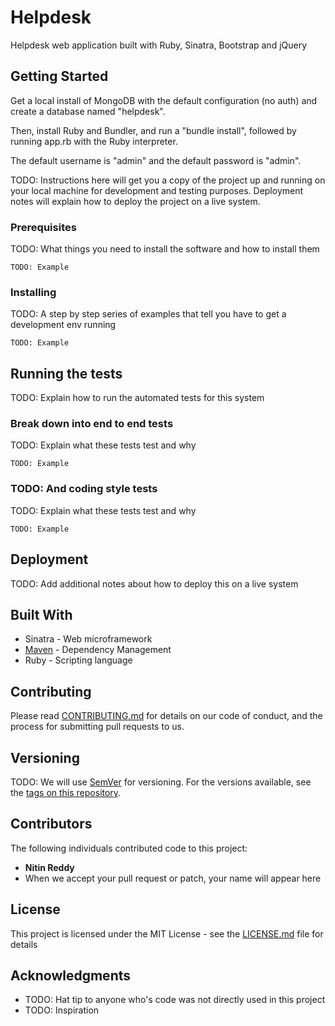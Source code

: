 # Helpdesk

Helpdesk web application built with Ruby, Sinatra, Bootstrap and jQuery

## Getting Started

Get a local install of MongoDB with the default configuration (no auth) and create a database named "helpdesk".

Then, install Ruby and Bundler, and run a "bundle install", followed by running app.rb with the Ruby interpreter.

The default username is "admin" and the default password is "admin".

TODO: Instructions here will get you a copy of the project up and running on your local machine for development and testing purposes. Deployment notes will explain how to deploy the project on a live system.

### Prerequisites

TODO: What things you need to install the software and how to install them

```
TODO: Example
```

### Installing

TODO: A step by step series of examples that tell you have to get a development env running

```
TODO: Example
```

## Running the tests

TODO: Explain how to run the automated tests for this system

### Break down into end to end tests

TODO: Explain what these tests test and why

```
TODO: Example
```

### TODO: And coding style tests

TODO: Explain what these tests test and why

```
TODO: Example
```

## Deployment

TODO: Add additional notes about how to deploy this on a live system

## Built With

* Sinatra - Web microframework
* [Maven](https://maven.apache.org/) - Dependency Management
* Ruby - Scripting language

## Contributing

Please read [CONTRIBUTING.md](https://github.com/redknitin/Helpdesk/blob/master/CONTRIBUTING.md) for details on our code of conduct, and the process for submitting pull requests to us.

## Versioning

TODO: We will use [SemVer](http://semver.org/) for versioning. For the versions available, see the [tags on this repository](https://github.com/your/project/tags). 

## Contributors

The following individuals contributed code to this project:

* **Nitin Reddy**
* When we accept your pull request or patch, your name will appear here 

## License

This project is licensed under the MIT License - see the [LICENSE.md](LICENSE.md) file for details

## Acknowledgments

* TODO: Hat tip to anyone who's code was not directly used in this project
* TODO: Inspiration
